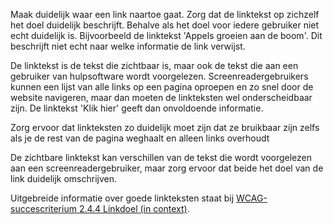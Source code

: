 <!-- @license CC0-1.0 -->

Maak duidelijk waar een link naartoe gaat. Zorg dat de linktekst op zichzelf het doel duidelijk beschrijft.
Behalve als het doel voor iedere gebruiker niet echt duidelijk is. Bijvoorbeeld de linktekst 'Appels groeien aan de boom'. Dit beschrijft niet echt naar welke informatie de link verwijst.

De linktekst is de tekst die zichtbaar is, maar ook de tekst die aan een gebruiker van hulpsoftware wordt voorgelezen. Screenreadergebruikers kunnen een lijst van alle links op een pagina oproepen en zo snel door de website navigeren, maar dan moeten de linkteksten wel onderscheidbaar zijn. De linktekst 'Klik hier' geeft dan onvoldoende informatie.

Zorg ervoor dat linkteksten zo duidelijk moet zijn dat ze bruikbaar zijn zelfs als je de rest van de pagina weghaalt en alleen links overhoudt

De zichtbare linktekst kan verschillen van de tekst die wordt voorgelezen aan een screenreadergebruiker, maar zorg ervoor dat beide het doel van de link duidelijk omschrijven.

Uitgebreide informatie over goede linkteksten staat bij [WCAG-succescriterium 2.4.4 Linkdoel (in context)](/wcag/2.4.4).
